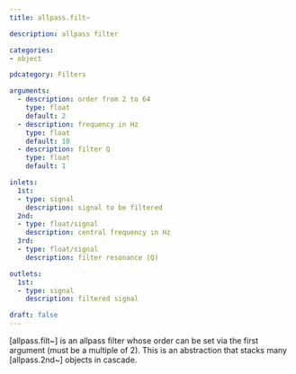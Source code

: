 ```yaml
---
title: allpass.filt~

description: allpass filter

categories:
- object

pdcategory: Filters

arguments:
  - description: order from 2 to 64
    type: float
    default: 2
  - description: frequency in Hz
    type: float
    default: 10
  - description: filter Q
    type: float
    default: 1

inlets:
  1st:
  - type: signal
    description: signal to be filtered
  2nd:
  - type: float/signal
    description: central frequency in Hz
  3rd:
  - type: float/signal
    description: filter resonance (Q)

outlets:
  1st:
  - type: signal
    description: filtered signal

draft: false
---
```


[allpass.filt~] is an allpass filter whose order can be set via the first argument (must be a multiple of 2). This is an abstraction that stacks many [allpass.2nd~] objects in cascade.
